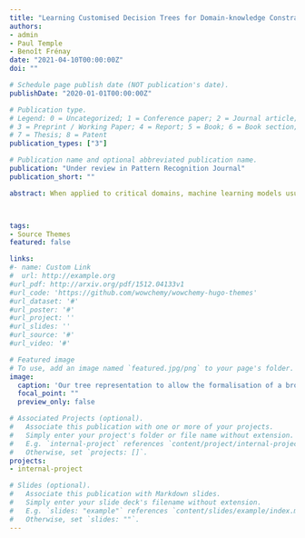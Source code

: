 ```yaml
---
title: "Learning Customised Decision Trees for Domain-knowledge Constraints"
authors:
- admin
- Paul Temple
- Benoît Frénay
date: "2021-04-10T00:00:00Z"
doi: ""

# Schedule page publish date (NOT publication's date).
publishDate: "2020-01-01T00:00:00Z"

# Publication type.
# Legend: 0 = Uncategorized; 1 = Conference paper; 2 = Journal article;
# 3 = Preprint / Working Paper; 4 = Report; 5 = Book; 6 = Book section;
# 7 = Thesis; 8 = Patent
publication_types: ["3"]

# Publication name and optional abbreviated publication name.
publication: "Under review in Pattern Recognition Journal"
publication_short: ""

abstract: When applied to critical domains, machine learning models usually need to comply with prior knowledge and domain-specific requirements. For example, one may require that a learned decision tree model should be of limited size and fair, so as to be easily interpretable, trusted and adopted. However, most state-of-the-art models, even on decision trees, only aim to maximising expected accuracy. In this paper, we propose a framework in which a diverse family of prior and domain knowledge can be formalised and imposed as constraints on decision trees. This framework is built upon a newly introduced tree representation that leads to two generic linear programming formulations of the optimal decision tree problem. The first one targets binary features, while the second one handles continuous features without the need for discretisation. We theoretically show how a diverse family of constraints can be formalised in our framework. We validate the framework with constraints on several applications and perform extensive experiments, demonstrating empirical evidence of comparable performance w.r.t. state-of-the-art tree learners.



tags:
- Source Themes
featured: false

links:
#- name: Custom Link
#  url: http://example.org
#url_pdf: http://arxiv.org/pdf/1512.04133v1
#url_code: 'https://github.com/wowchemy/wowchemy-hugo-themes'
#url_dataset: '#'
#url_poster: '#'
#url_project: ''
#url_slides: ''
#url_source: '#'
#url_video: '#'

# Featured image
# To use, add an image named `featured.jpg/png` to your page's folder. 
image:
  caption: 'Our tree representation to allow the formalisation of a broad class of constraints      .'
  focal_point: ""
  preview_only: false

# Associated Projects (optional).
#   Associate this publication with one or more of your projects.
#   Simply enter your project's folder or file name without extension.
#   E.g. `internal-project` references `content/project/internal-project/index.md`.
#   Otherwise, set `projects: []`.
projects:
- internal-project

# Slides (optional).
#   Associate this publication with Markdown slides.
#   Simply enter your slide deck's filename without extension.
#   E.g. `slides: "example"` references `content/slides/example/index.md`.
#   Otherwise, set `slides: ""`.
---
```


